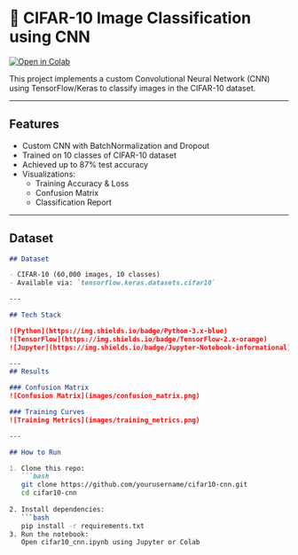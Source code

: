 # 🧠 CIFAR-10 Image Classification using CNN

[![Open in Colab](https://colab.research.google.com/assets/colab-badge.svg)](https://colab.research.google.com/github/ncqxm/cifar10-cnn/blob/main/CIFAR_10_cnn.ipynb)

This project implements a custom Convolutional Neural Network (CNN) using TensorFlow/Keras to classify images in the CIFAR-10 dataset.

---

## Features

- Custom CNN with BatchNormalization and Dropout
- Trained on 10 classes of CIFAR-10 dataset
- Achieved up to 87% test accuracy
- Visualizations:
  - Training Accuracy & Loss
  - Confusion Matrix
  - Classification Report


---

## **Dataset**

```markdown
## Dataset

- CIFAR-10 (60,000 images, 10 classes)
- Available via: `tensorflow.keras.datasets.cifar10`

---

## Tech Stack

![Python](https://img.shields.io/badge/Python-3.x-blue)
![TensorFlow](https://img.shields.io/badge/TensorFlow-2.x-orange)
![Jupyter](https://img.shields.io/badge/Jupyter-Notebook-informational)

---
## Results

### Confusion Matrix  
![Confusion Matrix](images/confusion_matrix.png)

### Training Curves  
![Training Metrics](images/training_metrics.png)

---

## How to Run

1. Clone this repo:
   ```bash
   git clone https://github.com/yourusername/cifar10-cnn.git
   cd cifar10-cnn
   
2. Install dependencies:
   ```bash
   pip install -r requirements.txt
3. Run the notebook:
   Open cifar10_cnn.ipynb using Jupyter or Colab
